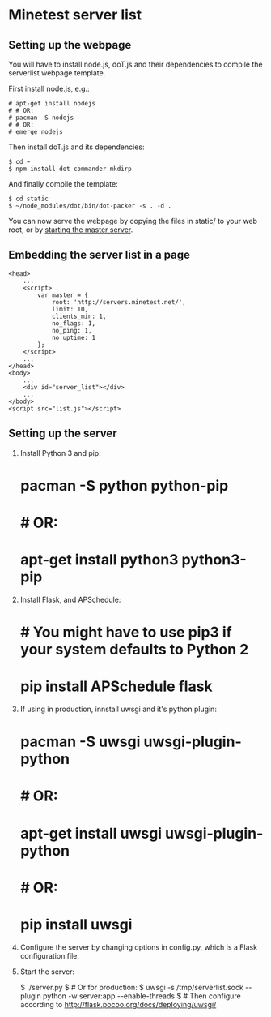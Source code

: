 Minetest server list
====================

Setting up the webpage
----------------------

You will have to install node.js, doT.js and their dependencies to compile
the serverlist webpage template.

First install node.js, e.g.:

	# apt-get install nodejs
	# # OR:
	# pacman -S nodejs
	# # OR:
	# emerge nodejs

Then install doT.js and its dependencies:

	$ cd ~
	$ npm install dot commander mkdirp

And finally compile the template:

	$ cd static
	$ ~/node_modules/dot/bin/dot-packer -s . -d .

You can now serve the webpage by copying the files in static/ to your web root, or by [starting the master server](#setting-up-the-server).


Embedding the server list in a page
-----------------------------------

	<head>
		...
		<script>
			var master = {
				root: 'http://servers.minetest.net/',
				limit: 10,
				clients_min: 1,
				no_flags: 1,
				no_ping: 1,
				no_uptime: 1
			};
		</script>
		...
	</head>
	<body>
		...
		<div id="server_list"></div>
		...
	</body>
	<script src="list.js"></script>


Setting up the server
---------------------

  1. Install Python 3 and pip:

		# pacman -S python python-pip
		# # OR:
		# apt-get install python3 python3-pip

  2. Install Flask, and APSchedule:

		# # You might have to use pip3 if your system defaults to Python 2
		# pip install APSchedule flask

  3. If using in production, innstall uwsgi and it's python plugin:

		# pacman -S uwsgi uwsgi-plugin-python
		# # OR:
		# apt-get install uwsgi uwsgi-plugin-python
		# # OR:
		# pip install uwsgi

  4. Configure the server by changing options in config.py, which is a Flask
	configuration file.

  5. Start the server:

		$ ./server.py
		$ # Or for production:
		$ uwsgi -s /tmp/serverlist.sock --plugin python -w server:app --enable-threads
		$ # Then configure according to http://flask.pocoo.org/docs/deploying/uwsgi/


